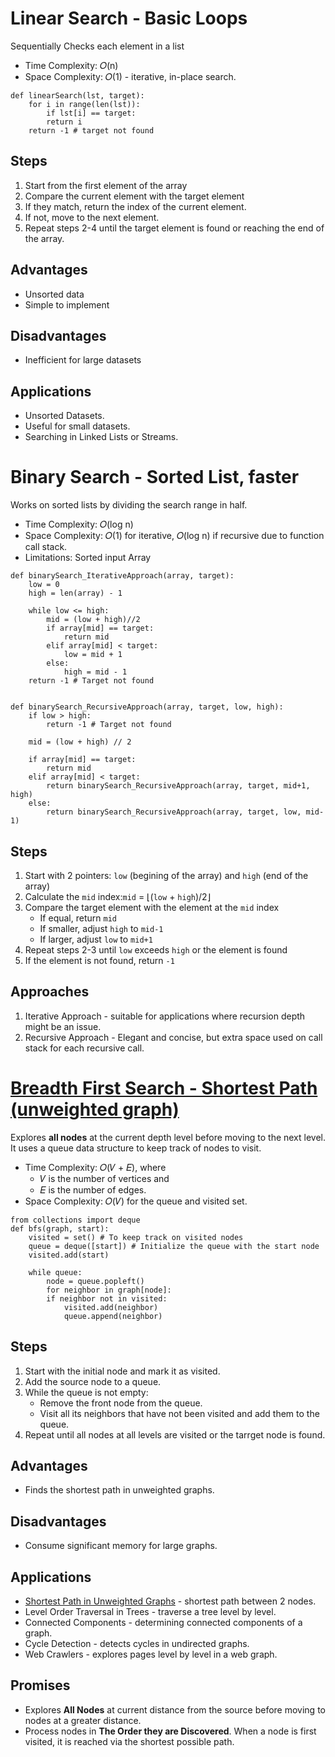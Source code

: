 # Linear Search - Basic Loops
Sequentially Checks each element in a list

* Time Complexity: 𝑂(n)
* Space Complexity: 𝑂(1) - iterative, in-place search.

```
def linearSearch(lst, target):
    for i in range(len(lst)):
        if lst[i] == target:
        return i
    return -1 # target not found
```
## Steps
1. Start from the first element of the array
2. Compare the current element with the target element
3. If they match, return the index of the current element.
4. If not, move to the next element.
5. Repeat steps 2-4 until the target element is found or reaching the end of the array.

## Advantages
* Unsorted data
* Simple to implement

## Disadvantages
* Inefficient for large datasets

## Applications
* Unsorted Datasets.
* Useful for small datasets.
* Searching in Linked Lists or Streams.

# Binary Search - Sorted List, faster
Works on sorted lists by dividing the search range in half.
* Time Complexity: 𝑂(log n)
* Space Complexity: 𝑂(1) for iterative, 𝑂(log n) if recursive due to function call stack.
* Limitations: Sorted input Array

```
def binarySearch_IterativeApproach(array, target):
    low = 0
    high = len(array) - 1

    while low <= high:
        mid = (low + high)//2
        if array[mid] == target:
            return mid 
        elif array[mid] < target:
            low = mid + 1
        else:
            high = mid - 1
    return -1 # Target not found


def binarySearch_RecursiveApproach(array, target, low, high):
    if low > high:
        return -1 # Target not found
  
    mid = (low + high) // 2

    if array[mid] == target:
        return mid 
    elif array[mid] < target:
        return binarySearch_RecursiveApproach(array, target, mid+1, high)
    else:
        return binarySearch_RecursiveApproach(array, target, low, mid-1)
```
## Steps
1. Start with 2 pointers: `low` (begining of the array) and `high` (end of the array)
2. Calculate the `mid` index:`mid` = ⌊(`low` + `high`)/2⌋
3. Compare the target element with the element at the `mid` index
    * If equal, return `mid`
    * If smaller, adjust `high` to `mid-1`
    * If larger, adjust `low` to `mid+1`
4. Repeat steps 2-3 until `low` exceeds `high` or the element is found
5. If the element is not found, return `-1`

## Approaches
1. Iterative Approach - suitable for applications where recursion depth might be an issue.
2. Recursive Approach - Elegant and concise, but extra space used on call stack for each recursive call.

# [Breadth First Search - Shortest Path (unweighted graph)](https://leetcode.com/problem-list/breadth-first-search/)
Explores **all nodes** at the current depth level before moving to the next level.
It uses a queue data structure to keep track of nodes to visit.
* Time Complexity: 𝑂(𝑉 + 𝐸), where
    - 𝑉 is the number of vertices and
    - 𝐸 is the number of edges.
* Space Complexity: 𝑂(𝑉) for the queue and visited set.

```
from collections import deque 
def bfs(graph, start):  
    visited = set() # To keep track on visited nodes
    queue = deque([start]) # Initialize the queue with the start node
    visited.add(start)

    while queue:
        node = queue.popleft()
        for neighbor in graph[node]:
        if neighbor not in visited:
            visited.add(neighbor)
            queue.append(neighbor)
```
## Steps
1. Start with the initial node and mark it as visited.
2. Add the source node to a queue.
3. While the queue is not empty:
    - Remove the front node from the queue.
    - Visit all its neighbors that have not been visited and add them to the queue.
4. Repeat until all nodes at all levels are visited or the tarrget node is found.

## Advantages
* Finds the shortest path in unweighted graphs.

## Disadvantages
* Consume significant memory for large graphs.

## Applications
* [Shortest Path in Unweighted Graphs](#scrollTo=qJQdMkkl9rN-&line=1&uniqifier=1) - shortest path between 2 nodes.
* Level Order Traversal in Trees - traverse a tree level by level.
* Connected Components - determining connected components of a graph.
* Cycle Detection - detects cycles in undirected graphs.
* Web Crawlers - explores pages level by level in a web graph.

## Promises
* Explores **All Nodes** at current distance from the source before moving to nodes at a greater distance.
* Process nodes in **The Order they are Discovered**. When a node is first visited, it is reached via the shortest possible path.